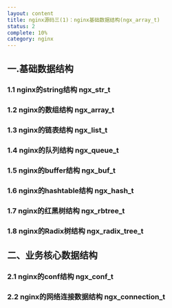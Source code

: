 ```yaml
---
layout: content
title: nginx源码三(1)：nginx基础数据结构(ngx_array_t)
status: 2
complete: 10% 
category: nginx
---
```


## 一.基础数据结构

### 1.1 nginx的string结构 ngx_str_t

### 1.2 nginx的数组结构 ngx_array_t

### 1.3 nginx的链表结构 ngx_list_t

### 1.4 nginx的队列结构 ngx_queue_t

### 1.5 nginx的buffer结构 ngx_buf_t

### 1.6 nginx的hashtable结构 ngx_hash_t

### 1.7 nginx的红黑树结构 ngx_rbtree_t

### 1.8 nginx的Radix树结构 ngx_radix_tree_t


## 二、业务核心数据结构

### 2.1 nginx的conf结构 ngx_conf_t

### 2.2 nginx的网络连接数据结构  ngx_connection_t



